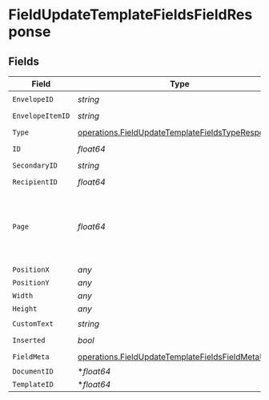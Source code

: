 # FieldUpdateTemplateFieldsFieldResponse


## Fields

| Field                                                                                                                    | Type                                                                                                                     | Required                                                                                                                 | Description                                                                                                              |
| ------------------------------------------------------------------------------------------------------------------------ | ------------------------------------------------------------------------------------------------------------------------ | ------------------------------------------------------------------------------------------------------------------------ | ------------------------------------------------------------------------------------------------------------------------ |
| `EnvelopeID`                                                                                                             | *string*                                                                                                                 | :heavy_check_mark:                                                                                                       | N/A                                                                                                                      |
| `EnvelopeItemID`                                                                                                         | *string*                                                                                                                 | :heavy_check_mark:                                                                                                       | N/A                                                                                                                      |
| `Type`                                                                                                                   | [operations.FieldUpdateTemplateFieldsTypeResponse](../../models/operations/fieldupdatetemplatefieldstyperesponse.md)     | :heavy_check_mark:                                                                                                       | N/A                                                                                                                      |
| `ID`                                                                                                                     | *float64*                                                                                                                | :heavy_check_mark:                                                                                                       | N/A                                                                                                                      |
| `SecondaryID`                                                                                                            | *string*                                                                                                                 | :heavy_check_mark:                                                                                                       | N/A                                                                                                                      |
| `RecipientID`                                                                                                            | *float64*                                                                                                                | :heavy_check_mark:                                                                                                       | N/A                                                                                                                      |
| `Page`                                                                                                                   | *float64*                                                                                                                | :heavy_check_mark:                                                                                                       | The page number of the field on the document. Starts from 1.                                                             |
| `PositionX`                                                                                                              | *any*                                                                                                                    | :heavy_minus_sign:                                                                                                       | N/A                                                                                                                      |
| `PositionY`                                                                                                              | *any*                                                                                                                    | :heavy_minus_sign:                                                                                                       | N/A                                                                                                                      |
| `Width`                                                                                                                  | *any*                                                                                                                    | :heavy_minus_sign:                                                                                                       | N/A                                                                                                                      |
| `Height`                                                                                                                 | *any*                                                                                                                    | :heavy_minus_sign:                                                                                                       | N/A                                                                                                                      |
| `CustomText`                                                                                                             | *string*                                                                                                                 | :heavy_check_mark:                                                                                                       | N/A                                                                                                                      |
| `Inserted`                                                                                                               | *bool*                                                                                                                   | :heavy_check_mark:                                                                                                       | N/A                                                                                                                      |
| `FieldMeta`                                                                                                              | [operations.FieldUpdateTemplateFieldsFieldMetaUnion](../../models/operations/fieldupdatetemplatefieldsfieldmetaunion.md) | :heavy_check_mark:                                                                                                       | N/A                                                                                                                      |
| `DocumentID`                                                                                                             | **float64*                                                                                                               | :heavy_minus_sign:                                                                                                       | N/A                                                                                                                      |
| `TemplateID`                                                                                                             | **float64*                                                                                                               | :heavy_minus_sign:                                                                                                       | N/A                                                                                                                      |